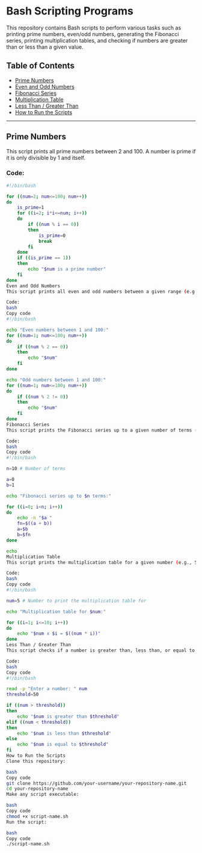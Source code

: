 # Bash Scripting Programs

This repository contains Bash scripts to perform various tasks such as printing prime numbers, even/odd numbers, generating the Fibonacci series, printing multiplication tables, and checking if numbers are greater than or less than a given value.

## Table of Contents

- [Prime Numbers](#prime-numbers)
- [Even and Odd Numbers](#even-and-odd-numbers)
- [Fibonacci Series](#fibonacci-series)
- [Multiplication Table](#multiplication-table)
- [Less Than / Greater Than](#less-than--greater-than)
- [How to Run the Scripts](#how-to-run-the-scripts)

---

## Prime Numbers

This script prints all prime numbers between 2 and 100. A number is prime if it is only divisible by 1 and itself.

### Code:

```bash
#!/bin/bash

for ((num=2; num<=100; num++))
do
    is_prime=1
    for ((i=2; i*i<=num; i++))
    do
        if ((num % i == 0))
        then
            is_prime=0
            break
        fi
    done
    if ((is_prime == 1))
    then
        echo "$num is a prime number"
    fi
done
Even and Odd Numbers
This script prints all even and odd numbers between a given range (e.g., 1 to 100).

Code:
bash
Copy code
#!/bin/bash

echo "Even numbers between 1 and 100:"
for ((num=1; num<=100; num++))
do
    if ((num % 2 == 0))
    then
        echo "$num"
    fi
done

echo "Odd numbers between 1 and 100:"
for ((num=1; num<=100; num++))
do
    if ((num % 2 != 0))
    then
        echo "$num"
    fi
done
Fibonacci Series
This script prints the Fibonacci series up to a given number of terms (e.g., 10 terms).

Code:
bash
Copy code
#!/bin/bash

n=10 # Number of terms

a=0
b=1

echo "Fibonacci series up to $n terms:"

for ((i=0; i<n; i++))
do
    echo -n "$a "
    fn=$((a + b)) 
    a=$b
    b=$fn
done

echo
Multiplication Table
This script prints the multiplication table for a given number (e.g., 5).

Code:
bash
Copy code
#!/bin/bash

num=5 # Number to print the multiplication table for

echo "Multiplication table for $num:"

for ((i=1; i<=10; i++))
do
    echo "$num x $i = $((num * i))"
done
Less Than / Greater Than
This script checks if a number is greater than, less than, or equal to a given value (e.g., 50).

Code:
bash
Copy code
#!/bin/bash

read -p "Enter a number: " num
threshold=50

if ((num > threshold))
then
    echo "$num is greater than $threshold"
elif ((num < threshold))
then
    echo "$num is less than $threshold"
else
    echo "$num is equal to $threshold"
fi
How to Run the Scripts
Clone this repository:

bash
Copy code
git clone https://github.com/your-username/your-repository-name.git
cd your-repository-name
Make any script executable:

bash
Copy code
chmod +x script-name.sh
Run the script:

bash
Copy code
./script-name.sh
